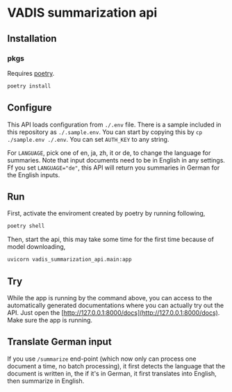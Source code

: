 # VADIS summarization api

## Installation

### pkgs
Requires [poetry](https://python-poetry.org/docs/).

```bash
poetry install
```

## Configure

This API loads configuration from `./.env` file.
There is a sample included in this repository as `./.sample.env`.
You can start by copying this by `cp ./sample.env ./.env`.
You can set `AUTH_KEY` to any string.

For `LANGUAGE`, pick one of en, ja, zh, it or de, to change the language for summaries.
Note that input documents need to be in English in any settings.
Ff you set `LANGUAGE="de"`, this API will return you summaries in German for the English inputs.

## Run

First, activate the enviroment created by poetry by running following,
```bash
poetry shell
```

Then, start the api, this may take some time for the first time because of model downloading,
```bash
uvicorn vadis_summarization_api.main:app
```

## Try

While the app is running by the command above, you can access to the automatically generated documentations where you can actually try out the API.
Just open the [http://127.0.0.1:8000/docs](http://127.0.0.1:8000/docs).
Make sure the app is running.

## Translate German input

If you use `/summarize` end-point (which now only can process one document a time, no batch processing), it first detects the language that the document is written in, the if it's in German, it first translates into English, then summarize in English.
